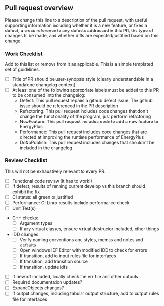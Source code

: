 Pull request overview
---------------------
Please change this line to a description of the pull request, with useful supporting information including whether it is a new feature, or fixes a defect, a cross reference to any defects addressed in this PR, the type of changes to be made, and whether diffs are expected/justified based on this change.

### Work Checklist
Add to this list or remove from it as applicable.  This is a simple templated set of guidelines.
 - [ ] Title of PR should be user-synopsis style (clearly understandable in a standalone changelog context)
 - [ ] At least one of the following appropriate labels must be added to this PR to be consumed into the changelog:
   - Defect: This pull request repairs a github defect issue.  The github issue should be referenced in the PR description
   - Refactoring: This pull request includes code changes that don't change the functionality of the program, just perform refactoring
   - NewFeature: This pull request includes code to add a new feature to EnergyPlus
   - Performance: This pull request includes code changes that are directed at improving the runtime performance of EnergyPlus
   - DoNoPublish: This pull request includes changes that shouldn't be included in the changelog

### Review Checklist
This will not be exhaustively relevant to every PR.
 - [ ] Functional code review (it has to work!)
 - [ ] If defect, results of running current develop vs this branch should exhibit the fix
 - [ ] CI status: all green or justified
 - [ ] Performance: CI Linux results include performance check
 - [ ] Unit Test(s)
 - C++ checks:
   - [ ] Argument types
   - [ ] If any virtual classes, ensure virtual destructor included, other things
 - IDD changes:
   - [ ] Verify naming conventions and styles, memos and notes and defaults
   - [ ] Open windows IDF Editor with modified IDD to check for errors
   - [ ] If transition, add to input rules file for interfaces
   - [ ] If transition, add transition source
   - [ ] If transition, update idfs
 - [ ] If new idf included, locally check the err file and other outputs
 - [ ] Required documentation updates?
 - [ ] ExpandObjects changes?
 - [ ] If output changes, including tabular output structure, add to output rules file for interfaces
